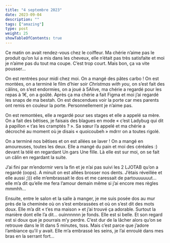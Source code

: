 ```yaml
---
title: "4 septembre 2023"
date: 2023-09-04
description: ""
tags: ["amazing"]
type: post
weight: 25
showTableOfContents: true
---
```



Ce matin on avait rendez-vous chez le coiffeur. Ma chérie n’aime pas le produit qu’on lui a mis dans les cheveux, elle n’était pas très satisfaite et moi je n’aime pas du tout ma coupe. C’est trop court. Mais bon, ça va vite pousser…

On est rentrées pour midi chez moi. On a mangé des pâtes carbo ! On est montées, on a terminé le film d’hier soir *Christmas with you*, on s’est fait des câlins, on s’est endormies, on a joué à 5Alive, ma chérie a regardé pour les repas à 1€, on a goûté. Après ça ma chérie a fait Figma et moi j’ai regardé les snaps de ma bestah. On est descendues voir la porte car mes parents ont remis en couleur la porte. Personnellement je n’aime pas. 

On est remontées, elle a regardé pour ses stages et elle a appelé sa mère. On a fait des bêtises, je faisais des blagues en mode « c’est Ladybug qui dit à papillon « t’as les cramptés ? ». Sa sœur l’a appelé et ma chérie a décroché au moment où je disais « quoicoubeh » mdrrr on a toutes rigolé. 

On a terminé nos bêtises et on est allées se laver ! On a mangé en amoureuses, toutes les deux. Elle a mangé du pain et moi des céréales :) devant la télé en regardant Un gars Une fille. Là elle est sur moi, on se fait un câlin en regardant la suite. 

J’ai fini par m’endormir vers la fin et je n’ai pas suivi les 2 LJOTAB qu’on a regardé (oops). A minuit on est allées brosser nos dents. J’étais réveillée et elle aussi ;))) elle m’embrassait le dos et me caressait de partouuuuuut… elle m’a dit qu’elle me fera l’amour demain même si j’ai encore mes règles mmmhh… 

Ensuite, entre le salon et la salle à manger, je me suis posée dos au mur près de la cheminée où on s’est embrassées et où on s’est dit des mots doux. Elle m’a dit « t’es ma maison » et j’ai trouvé ça adorable. Surtout la manière dont elle l’a dit… ouinnnnnn je fonds. Elle est si belle. Et son regard est si doux que je pourrais m’y perdre. C’est dur de la lâcher alors qu’on se retrouve dans le lit dans 5 minutes, tsss. Mais c’est parce que j’adore l’ambiance qu’il y avait. Elle m’a embrassé les seins, je l’ai enroulé dans mes bras en la serrant fort… 
